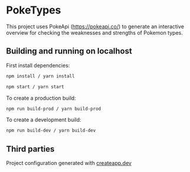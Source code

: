 # PokeTypes

This project uses PokeApi (https://pokeapi.co/) to generate an interactive overview for checking the weaknesses and strengths of Pokemon types. 

## Building and running on localhost

First install dependencies:

```sh
npm install / yarn install
```

```sh
npm start / yarn start
```

To create a production build:

```sh
npm run build-prod / yarn build-prod
```

To create a development build:

```sh
npm run build-dev / yarn build-dev
```

## Third parties

Project configuration generated with [createapp.dev](https://createapp.dev/)
